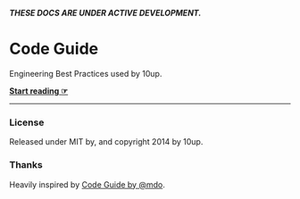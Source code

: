 __*THESE DOCS ARE UNDER ACTIVE DEVELOPMENT.*__

# Code Guide

Engineering Best Practices used by 10up.

**[Start reading ☞](http://10up.github.io/Engineering-Best-Practices)**

---

### License

Released under MIT by, and copyright 2014 by 10up.

### Thanks

Heavily inspired by [Code Guide by @mdo](http://codeguide.co/).

